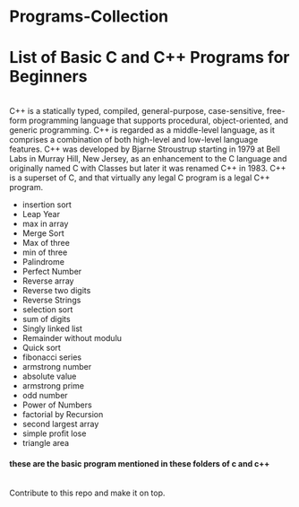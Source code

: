# Programs-Collection
<h1>List of Basic C and C++ Programs for Beginners</h2>
<br>
C++ is a statically typed, compiled, general-purpose, case-sensitive, free-form programming language that supports procedural, object-oriented, and generic programming.
C++ is regarded as a middle-level language, as it comprises a combination of both high-level and low-level language features.
C++ was developed by Bjarne Stroustrup starting in 1979 at Bell Labs in Murray Hill, New Jersey, as an enhancement to the C language and originally named C with Classes but later it was renamed C++ in 1983.
C++ is a superset of C, and that virtually any legal C program is a legal C++ program.
<br>
<ul>
<li>insertion sort</li>
<li>Leap Year</li>
<li>max in array</li>
<li>Merge Sort</li>
<li>Max of three</li>
<li>min of three</li>
<li>Palindrome</li>
<li>Perfect Number</li>
<li>Reverse array</li>
<li>Reverse two digits</li>
<li>Reverse Strings</li>
<li>selection sort</li>
<li>sum of digits</li>
<li>Singly linked list</li>
<li>Remainder without modulu</li>
<li>Quick sort </li>
<li>fibonacci series </li>
<li>armstrong number</li>
<li>absolute value</li>
<li> armstrong prime </li>
<li>odd number</li>
<li>Power of Numbers</li>
<li>factorial by Recursion</li>
<li>second largest array </li>
<li>simple profit lose</li>
<li>triangle area </li>
</ul>

<h4> these are the basic program mentioned in these folders of c and c++ </h4>

<br>Contribute to this repo and make it on top.

